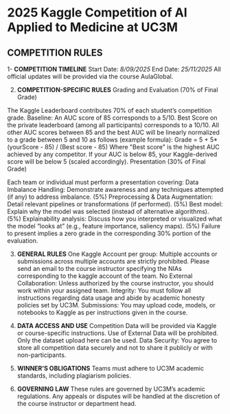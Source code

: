 # 2025 Kaggle Competition of AI Applied to Medicine at UC3M

## COMPETITION RULES
1- **COMPETITION TIMELINE**
Start Date: _8/09/2025_
End Date: _25/11/2025_
All official updates will be provided via the course AulaGlobal.

2. **COMPETITION-SPECIFIC RULES**
Grading and Evaluation (70% of Final Grade)

The Kaggle Leaderboard contributes 70% of each student’s competition grade.
Baseline: An AUC score of 85 corresponds to a 5/10.
Best Score on the private leaderboard (among all participants) corresponds to a 10/10.
All other AUC scores between 85 and the best AUC will be linearly normalized to a grade between 5 and 10 as follows (example formula): Grade = 5 + 5*(yourScore - 85) / (Best score - 85)
Where "Best score" is the highest AUC achieved by any competitor.
If your AUC is below 85, your Kaggle-derived score will be below 5 (scaled accordingly).
Presentation (30% of Final Grade)

Each team or individual must perform a presentation covering:
Data Imbalance Handling: Demonstrate awareness and any techniques attempted (if any) to address imbalance. (5%)
Preprocessing & Data Augmentation: Detail relevant pipelines or transformations (if performed). (5%)
Best model: Explain why the model was selected (instead of alternative algorithms). (5%)
Explainability analysis: Discuss how you interpreted or visualized what the model “looks at” (e.g., feature importance, saliency maps). (5%)
Failure to present implies a zero grade in the corresponding 30% portion of the evaluation.

3. **GENERAL RULES**
One Kaggle Account per group: Multiple accounts or submissions across multiple accounts are strictly prohibited. Please send an email to the course instructor specifying the NIAs corresponding to the kaggle account of the team.
No External Collaboration: Unless authorized by the course instructor, you should work within your assigned team.
Integrity: You must follow all instructions regarding data usage and abide by academic honesty policies set by UC3M.
Submissions: You may upload code, models, or notebooks to Kaggle as per instructions given in the course.

5. **DATA ACCESS AND USE**
Competition Data will be provided via Kaggle or course-specific instructions.
Use of External Data will be prohibited. Only the dataset upload here can be used.
Data Security: You agree to store all competition data securely and not to share it publicly or with non-participants.

7. **WINNER’S OBLIGATIONS**
Teams must adhere to UC3M academic standards, including plagiarism policies.

9. **GOVERNING LAW**
These rules are governed by UC3M’s academic regulations.
Any appeals or disputes will be handled at the discretion of the course instructor or department head.
